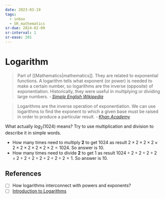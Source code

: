 ```yaml
---
date: 2023-03-19
tags:
  - inbox
  - SR_mathematics
sr-due: 2024-02-09
sr-interval: 1
sr-ease: 201
---
```


# Logarithm

> Part of [[Mathematics|mathematics]]. They are related to exponential
> functions. A logarithm tells what exponent (or power) is needed to make a
> certain number, so logarithms are the inverse (opposite) of exponentiation.
> Historically, they were useful in multiplying or dividing large numbers.
> - <cite>[Simple English Wikipedia](https://simple.wikipedia.org/wiki/Logarithm)</cite>

> Logarithms are the inverse operation of exponentiation. We can use logarithms
> to find the exponent to which a given base must be raised in order to produce
> a particular result.
> - <cite>[Khan Academy](https://www.khanacademy.org/math/algebra2/x2ec2f6f830c9fb89:logs/x2ec2f6f830c9fb89:exp-models/a/logarithms-faq)</cite>

What actually $log_{2}(1024)$ means? Try to use multiplication and division to
describe it in simple words.
&#10;
- How many times need to multiply **2** to get 1024 as result
  $2 \times 2 \times 2 \times 2 \times 2 \times 2 \times 2 \times 2 \times 2 \times 2 = 1024$. So answer is 10.
- How many times need to divide **2** to get 1 as result
  $1024 \div 2 \div 2 \div 2 \div 2 \div 2 \div 2 \div 2 \div 2 \div 2 \div 2 \div 2 = 1$. So answer is 10.

## References

- [ ] How logarithms interconnect with powers and exponents?
- [ ] [Introduction to Logarithms](https://www.mathsisfun.com/algebra/logarithms.html)
